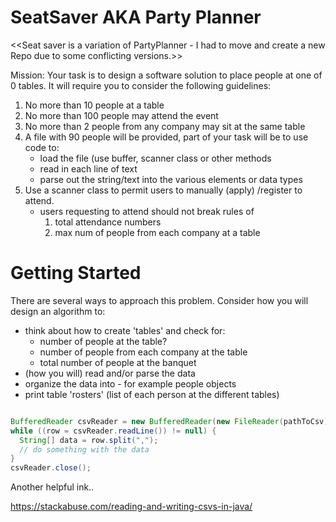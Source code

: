 # SeatSaver AKA Party Planner

<<Seat saver is a variation of PartyPlanner - I had to move and create a new Repo due to some conflicting versions.>>

Mission:
  Your task is to design a software solution to place people at one of 0 tables.
  It will require you to consider the following guidelines:
  
  1. No more than 10 people at a table
  2. No more than 100 people may attend the event
  3. No more than 2 people from any company may sit at the same table
  4. A file with 90 people will be provided, part of your task will be to use code to:
     * load the file (use buffer, scanner class or other methods
     * read in each line of text
     * parse out the string/text into the various elements or data types
  5. Use a scanner class to permit users to manually (apply) /register to attend.
      * users requesting to attend should not break rules of 
        1. total attendance numbers
        2. max num of people from each company at a table
  

  # Getting Started
  
  There are several ways to approach this problem.  Consider how you will design an algorithm to:
  * think about how to create 'tables' and check for:
    * number of people at the table?
    * number of people from each company at the table
    * total number of people at the banquet
  * (how you will) read and/or parse the data
  * organize the data into - for example people objects
  * print table 'rosters' (list of each person at the different tables)
  
  
  ```java 
  
  BufferedReader csvReader = new BufferedReader(new FileReader(pathToCsv));
while ((row = csvReader.readLine()) != null) {
    String[] data = row.split(",");
    // do something with the data
}
csvReader.close();
```  
  
  Another helpful ink..
  
  https://stackabuse.com/reading-and-writing-csvs-in-java/
